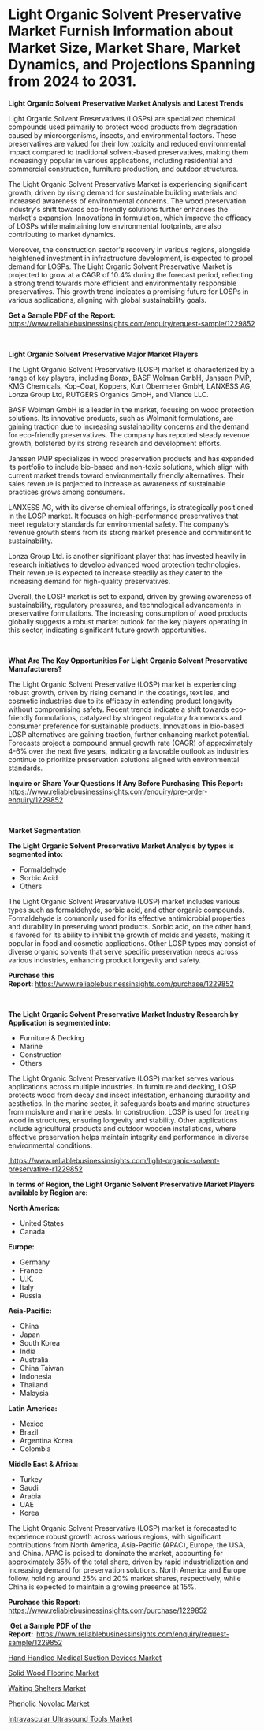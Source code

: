 <p><h1>Light Organic Solvent Preservative Market Furnish Information about Market Size, Market Share, Market Dynamics, and Projections Spanning from 2024 to 2031.</h1></p><p><strong>Light Organic Solvent Preservative Market Analysis and Latest Trends</strong></p>
<p><p>Light Organic Solvent Preservatives (LOSPs) are specialized chemical compounds used primarily to protect wood products from degradation caused by microorganisms, insects, and environmental factors. These preservatives are valued for their low toxicity and reduced environmental impact compared to traditional solvent-based preservatives, making them increasingly popular in various applications, including residential and commercial construction, furniture production, and outdoor structures.</p><p>The Light Organic Solvent Preservative Market is experiencing significant growth, driven by rising demand for sustainable building materials and increased awareness of environmental concerns. The wood preservation industry's shift towards eco-friendly solutions further enhances the market's expansion. Innovations in formulation, which improve the efficacy of LOSPs while maintaining low environmental footprints, are also contributing to market dynamics.</p><p>Moreover, the construction sector's recovery in various regions, alongside heightened investment in infrastructure development, is expected to propel demand for LOSPs. The Light Organic Solvent Preservative Market is projected to grow at a CAGR of 10.4% during the forecast period, reflecting a strong trend towards more efficient and environmentally responsible preservatives. This growth trend indicates a promising future for LOSPs in various applications, aligning with global sustainability goals.</p></p>
<p><strong>Get a Sample PDF of the Report:&nbsp;</strong> <a href="https://www.reliablebusinessinsights.com/enquiry/request-sample/1229852?utm_campaign=1109&utm_medium=2&utm_source=Github&utm_content=ia&utm_term=10112024&utm_id=light-organic-solvent-preservative">https://www.reliablebusinessinsights.com/enquiry/request-sample/1229852</a></p>
<p>&nbsp;</p>
<p><strong>Light Organic Solvent Preservative Major Market Players</strong></p>
<p><p>The Light Organic Solvent Preservative (LOSP) market is characterized by a range of key players, including Borax, BASF Wolman GmbH, Janssen PMP, KMG Chemicals, Kop-Coat, Koppers, Kurt Obermeier GmbH, LANXESS AG, Lonza Group Ltd, RUTGERS Organics GmbH, and Viance LLC. </p><p>BASF Wolman GmbH is a leader in the market, focusing on wood protection solutions. Its innovative products, such as Wolmanit formulations, are gaining traction due to increasing sustainability concerns and the demand for eco-friendly preservatives. The company has reported steady revenue growth, bolstered by its strong research and development efforts.</p><p>Janssen PMP specializes in wood preservation products and has expanded its portfolio to include bio-based and non-toxic solutions, which align with current market trends toward environmentally friendly alternatives. Their sales revenue is projected to increase as awareness of sustainable practices grows among consumers.</p><p>LANXESS AG, with its diverse chemical offerings, is strategically positioned in the LOSP market. It focuses on high-performance preservatives that meet regulatory standards for environmental safety. The company’s revenue growth stems from its strong market presence and commitment to sustainability.</p><p>Lonza Group Ltd. is another significant player that has invested heavily in research initiatives to develop advanced wood protection technologies. Their revenue is expected to increase steadily as they cater to the increasing demand for high-quality preservatives.</p><p>Overall, the LOSP market is set to expand, driven by growing awareness of sustainability, regulatory pressures, and technological advancements in preservative formulations. The increasing consumption of wood products globally suggests a robust market outlook for the key players operating in this sector, indicating significant future growth opportunities.</p></p>
<p>&nbsp;</p>
<p><strong>What Are The Key Opportunities For Light Organic Solvent Preservative Manufacturers?</strong></p>
<p><p>The Light Organic Solvent Preservative (LOSP) market is experiencing robust growth, driven by rising demand in the coatings, textiles, and cosmetic industries due to its efficacy in extending product longevity without compromising safety. Recent trends indicate a shift towards eco-friendly formulations, catalyzed by stringent regulatory frameworks and consumer preference for sustainable products. Innovations in bio-based LOSP alternatives are gaining traction, further enhancing market potential. Forecasts project a compound annual growth rate (CAGR) of approximately 4-6% over the next five years, indicating a favorable outlook as industries continue to prioritize preservation solutions aligned with environmental standards.</p></p>
<p><strong>Inquire or Share Your Questions If Any Before Purchasing This Report:</strong> <a href="https://www.reliablebusinessinsights.com/enquiry/pre-order-enquiry/1229852?utm_campaign=1109&utm_medium=2&utm_source=Github&utm_content=ia&utm_term=10112024&utm_id=light-organic-solvent-preservative">https://www.reliablebusinessinsights.com/enquiry/pre-order-enquiry/1229852</a></p>
<p>&nbsp;</p>
<p><strong>Market Segmentation</strong></p>
<p><strong>The Light Organic Solvent Preservative Market Analysis by types is segmented into:</strong></p>
<p><ul><li>Formaldehyde</li><li>Sorbic Acid</li><li>Others</li></ul></p>
<p><p>The Light Organic Solvent Preservative (LOSP) market includes various types such as formaldehyde, sorbic acid, and other organic compounds. Formaldehyde is commonly used for its effective antimicrobial properties and durability in preserving wood products. Sorbic acid, on the other hand, is favored for its ability to inhibit the growth of molds and yeasts, making it popular in food and cosmetic applications. Other LOSP types may consist of diverse organic solvents that serve specific preservation needs across various industries, enhancing product longevity and safety.</p></p>
<p><strong>Purchase this Report:&nbsp;</strong><a href="https://www.reliablebusinessinsights.com/purchase/1229852?utm_campaign=1109&utm_medium=2&utm_source=Github&utm_content=ia&utm_term=10112024&utm_id=light-organic-solvent-preservative">https://www.reliablebusinessinsights.com/purchase/1229852</a></p>
<p>&nbsp;</p>
<p><strong>The Light Organic Solvent Preservative Market Industry Research by Application is segmented into:</strong></p>
<p><ul><li>Furniture & Decking</li><li>Marine</li><li>Construction</li><li>Others</li></ul></p>
<p><p>The Light Organic Solvent Preservative (LOSP) market serves various applications across multiple industries. In furniture and decking, LOSP protects wood from decay and insect infestation, enhancing durability and aesthetics. In the marine sector, it safeguards boats and marine structures from moisture and marine pests. In construction, LOSP is used for treating wood in structures, ensuring longevity and stability. Other applications include agricultural products and outdoor wooden installations, where effective preservation helps maintain integrity and performance in diverse environmental conditions.</p></p>
<p><a href="https://www.reliablebusinessinsights.com/light-organic-solvent-preservative-r1229852?utm_campaign=1109&utm_medium=2&utm_source=Github&utm_content=ia&utm_term=10112024&utm_id=light-organic-solvent-preservative">&nbsp;https://www.reliablebusinessinsights.com/light-organic-solvent-preservative-r1229852</a></p>
<p><strong>In terms of Region, the Light Organic Solvent Preservative Market Players available by Region are:</strong></p>
<p>
    <p> <strong> North America: </strong>
        <ul>
            <li>United States</li>
            <li>Canada</li>
        </ul>
        </p> 
    <p> <strong> Europe: </strong>
        <ul>
            <li>Germany</li>
            <li>France</li>
            <li>U.K.</li>
            <li>Italy</li>
            <li>Russia</li>
        </ul>
        </p> 
    <p> <strong> Asia-Pacific: </strong>
        <ul>
            <li>China</li>
            <li>Japan</li>
            <li>South Korea</li>
            <li>India</li>
            <li>Australia</li>
            <li>China Taiwan</li>
            <li>Indonesia</li>
            <li>Thailand</li>
            <li>Malaysia</li>
        </ul>
        </p> 
    <p> <strong> Latin America: </strong>
        <ul>
            <li>Mexico</li>
            <li>Brazil</li>
            <li>Argentina Korea</li>
            <li>Colombia</li>
        </ul>
        </p> 
    <p> <strong> Middle East & Africa: </strong>
        <ul>
            <li>Turkey</li>
            <li>Saudi</li>
            <li>Arabia</li>
            <li>UAE</li>
            <li>Korea</li>
        </ul>
    </p>
    </p>
<p><p>The Light Organic Solvent Preservative (LOSP) market is forecasted to experience robust growth across various regions, with significant contributions from North America, Asia-Pacific (APAC), Europe, the USA, and China. APAC is poised to dominate the market, accounting for approximately 35% of the total share, driven by rapid industrialization and increasing demand for preservation solutions. North America and Europe follow, holding around 25% and 20% market shares, respectively, while China is expected to maintain a growing presence at 15%.</p></p>
<p><strong>Purchase this Report: </strong><a href="https://www.reliablebusinessinsights.com/purchase/1229852?utm_campaign=1109&utm_medium=2&utm_source=Github&utm_content=ia&utm_term=10112024&utm_id=light-organic-solvent-preservative">https://www.reliablebusinessinsights.com/purchase/1229852</a></p>
<p>&nbsp;<strong>Get a Sample PDF of the Report:&nbsp;&nbsp;</strong><a href="https://www.reliablebusinessinsights.com/enquiry/request-sample/1229852?utm_campaign=1109&utm_medium=2&utm_source=Github&utm_content=ia&utm_term=10112024&utm_id=light-organic-solvent-preservative">https://www.reliablebusinessinsights.com/enquiry/request-sample/1229852</a></p>
<p><strong></strong></p>
<p><p><a href="https://issuu.com/reportprime-2/docs/hand-handled-medical-suction-device_a27ba71ef5eda6?utm_campaign=1109&utm_medium=2&utm_source=Github&utm_content=ia&utm_term=10112024&utm_id=light-organic-solvent-preservative">Hand Handled Medical Suction Devices Market</a></p><p><a href="https://www.linkedin.com/pulse/decoding-solid-wood-flooring-market-signals-growth-algorithms-6sgce?utm_campaign=1109&utm_medium=2&utm_source=Github&utm_content=ia&utm_term=10112024&utm_id=light-organic-solvent-preservative">Solid Wood Flooring Market</a></p><p><a href="https://www.linkedin.com/pulse/mapping-waiting-shelters-market-trends-challenges-breakthroughs-mj62e?utm_campaign=1109&utm_medium=2&utm_source=Github&utm_content=ia&utm_term=10112024&utm_id=light-organic-solvent-preservative">Waiting Shelters Market</a></p><p><a href="https://github.com/seraphinaqist/Market-Research-Report-List-1/blob/main/phenolic-novolac-market.md?utm_campaign=1109&utm_medium=2&utm_source=Github&utm_content=ia&utm_term=10112024&utm_id=light-organic-solvent-preservative">Phenolic Novolac Market</a></p><p><a href="https://issuu.com/reportprime-2/docs/intravascular-ultrasound-tools-mark_132c1c9698c83c?utm_campaign=1109&utm_medium=2&utm_source=Github&utm_content=ia&utm_term=10112024&utm_id=light-organic-solvent-preservative">Intravascular Ultrasound Tools Market</a></p></p>